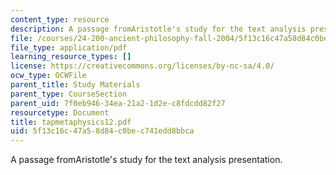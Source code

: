 ```yaml
---
content_type: resource
description: A passage fromAristotle's study for the text analysis presentation.
file: /courses/24-200-ancient-philosophy-fall-2004/5f13c16c47a58d84c0bec741edd8bbca_tapmetaphysics12.pdf
file_type: application/pdf
learning_resource_types: []
license: https://creativecommons.org/licenses/by-nc-sa/4.0/
ocw_type: OCWFile
parent_title: Study Materials
parent_type: CourseSection
parent_uid: 7f0eb946-34ea-21a2-1d2e-c8fdcdd82f27
resourcetype: Document
title: tapmetaphysics12.pdf
uid: 5f13c16c-47a5-8d84-c0be-c741edd8bbca
---
```

A passage fromAristotle's study for the text analysis presentation.